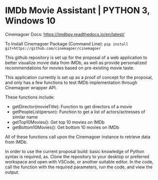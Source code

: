 # IMDb Movie Assistant | PYTHON 3, Windows 10
Cinemagoer Docs: https://imdbpy.readthedocs.io/en/latest/

To Install Cinemagoer Package (Command Line): ```pip install git+https://github.com/cinemagoer/cinemagoer```

This github repository is set up for the proposal of a web application to better visualize movie data from IMDb, as well as provide personalized recommendations for movies based on pre-existing movie taste.

This application currently is set up as a proof of concept for the proposal, and only has a few functions to test IMDb implementation through Cinemagoer wrapper API. 

These functions include:
 - getDirector(movieTitle): Function to get directors of a movie
 - getPeopleList(person): Function to get a list of actors/actresses of similar name
 - getTop10Movies(): Get top 10 movies on IMDb
 - getBottom10Movies(): Get bottom 10 movies on IMDb
 
 All of these functions call upon the Cinemagoer instance to retrieve data from IMDb.
 
 In order to use the current proposal build: basic knowledge of Python syntax is required, as. Clone the repository to your desktop or preferred workspace and open with VSCode, or another suitable editor. In the code, call the function with the required parameters, run the code, and view the output.
 

